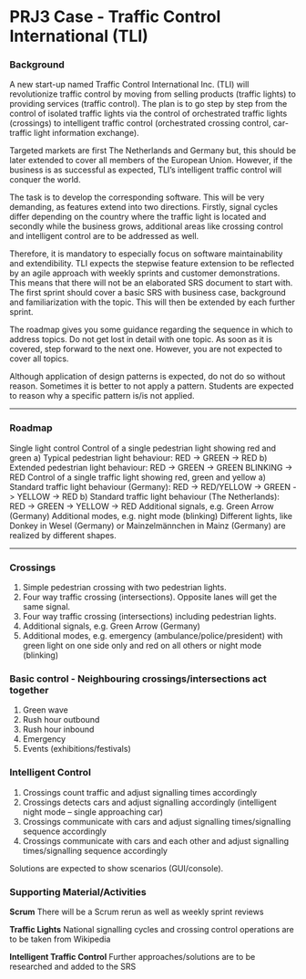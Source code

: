 # PRJ3 Case - Traffic Control International (TLI)
 
### Background
A new start-up named Traffic Control International Inc. (TLI) will revolutionize traffic control by moving from selling products (traffic lights) to providing services (traffic control). The plan is to go step by step from the control of isolated traffic lights via the control of orchestrated traffic lights (crossings) to intelligent traffic control (orchestrated crossing control, car-traffic light information exchange).

Targeted markets are first The Netherlands and Germany but, this should be later extended to cover   all members of the European Union. However, if the business is as successful as expected, TLI’s intelligent traffic control will conquer the world.

The task is to develop the corresponding software. This will be very demanding, as features extend into two directions. Firstly, signal cycles differ depending on the country where the traffic light is located and secondly while the business grows, additional areas like crossing control and intelligent control are to be addressed as well.   

Therefore, it is mandatory to especially focus on software maintainability and extendibility. TLI expects the stepwise feature extension to be reflected by an agile approach with weekly sprints and customer demonstrations. This means that there will not be an elaborated SRS document to start with. The first sprint should cover a basic SRS with business case, background and familiarization with the topic. This will then be extended by each further sprint.

The roadmap gives you some guidance regarding the sequence in which to address topics. Do not get lost in detail with one topic. As soon as it is covered, step forward to the next one. However, you are not expected to cover all topics.

Although application of design patterns is expected, do not do so without reason. Sometimes it is better to not apply a pattern. Students are expected to reason why a specific pattern is/is not applied.

 ---

### Roadmap

Single light control
Control of a single pedestrian light showing red and green
a) Typical pedestrian light behaviour: RED -> GREEN -> RED
b) Extended pedestrian light behaviour: RED -> GREEN -> GREEN BLINKING -> RED
Control of a single traffic light showing red, green and yellow
a) Standard traffic light behaviour (Germany): RED -> RED/YELLOW -> GREEN -> YELLOW -> RED
b) Standard traffic light behaviour (The Netherlands): RED -> GREEN -> YELLOW -> RED
Additional signals, e.g. Green Arrow (Germany)
Additional modes, e.g. night mode (blinking)
Different lights, like Donkey in Wesel (Germany) or Mainzelmännchen in Mainz (Germany) are realized by different shapes.

 ---

### Crossings
1. Simple pedestrian crossing with two pedestrian lights.
2. Four way traffic crossing (intersections). Opposite lanes will get the same signal.
3. Four way traffic crossing (intersections) including pedestrian lights.
4. Additional signals, e.g. Green Arrow (Germany)
5. Additional modes, e.g. emergency (ambulance/police/president) with green light on one side only and red on all others or night mode (blinking)
 

### Basic control - Neighbouring crossings/intersections act together
1. Green wave
2. Rush hour outbound
3. Rush hour inbound
4. Emergency
5. Events (exhibitions/festivals)
 

### Intelligent Control
  1. Crossings count traffic and adjust signalling times accordingly
  2. Crossings detects cars and adjust signalling accordingly (intelligent night mode – single approaching car)
  3. Crossings communicate with cars and adjust signalling times/signalling sequence accordingly
  4. Crossings communicate with cars and each other and adjust signalling times/signalling sequence accordingly
 

Solutions are expected to show scenarios (GUI/console).


### Supporting Material/Activities

**Scrum** There will be a Scrum rerun as well as weekly sprint reviews

**Traffic Lights** National signalling cycles and crossing control operations are to be taken from Wikipedia

**Intelligent Traffic Control** Further approaches/solutions are to be researched and added to the SRS
